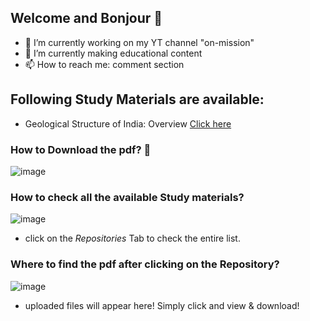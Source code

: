 ## Welcome and Bonjour 👋

<!--
**flyingwizbee/flyingwizbee** is a ✨ _special_ ✨ repository because its `README.md` (this file) appears on your GitHub profile.

Here are some ideas to get you started:
-->
- 🔭 I’m currently working on my YT channel "on-mission"
- 🌱 I’m currently making educational content
- 📫 How to reach me: comment section 

## Following Study Materials are available:
- Geological Structure of India: Overview [Click here](https://github.com/flyingwizbee/Geological_Structure_of_India_Study_material/blob/main/geological_overview.pdf)



### How to Download the pdf? 🤔
![image](https://github.com/user-attachments/assets/0324cadc-d73b-46c8-b2df-ddffd7790372)


### How to check all the available Study materials?
![image](https://github.com/user-attachments/assets/2c248a35-40f9-4f78-8bb5-d83e1d283233)
- click on the *Repositories* Tab to check the entire list.

### Where to find the pdf after clicking on the Repository?
![image](https://github.com/user-attachments/assets/b980030a-c9d1-4355-b1b0-3e78f3254a01)
- uploaded files will appear here! Simply click and view & download!




